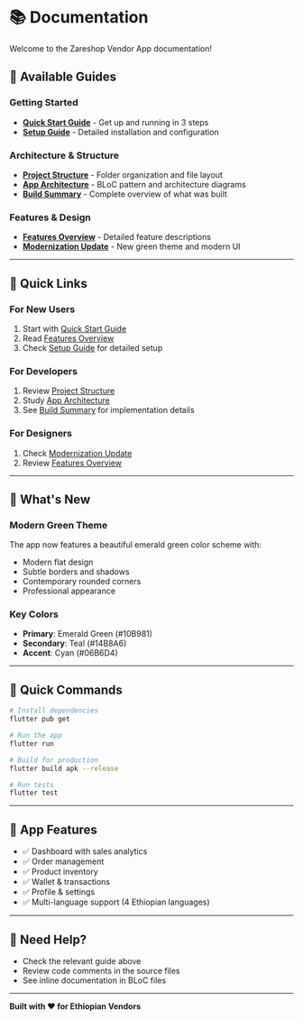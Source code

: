 # 📚 Documentation

Welcome to the Zareshop Vendor App documentation!

## 📖 Available Guides

### Getting Started
- **[Quick Start Guide](QUICK_START.md)** - Get up and running in 3 steps
- **[Setup Guide](SETUP_GUIDE.md)** - Detailed installation and configuration

### Architecture & Structure
- **[Project Structure](PROJECT_STRUCTURE.md)** - Folder organization and file layout
- **[App Architecture](APP_ARCHITECTURE.md)** - BLoC pattern and architecture diagrams
- **[Build Summary](BUILD_SUMMARY.md)** - Complete overview of what was built

### Features & Design
- **[Features Overview](FEATURES_OVERVIEW.md)** - Detailed feature descriptions
- **[Modernization Update](MODERNIZATION_UPDATE.md)** - New green theme and modern UI

---

## 🎯 Quick Links

### For New Users
1. Start with [Quick Start Guide](QUICK_START.md)
2. Read [Features Overview](FEATURES_OVERVIEW.md)
3. Check [Setup Guide](SETUP_GUIDE.md) for detailed setup

### For Developers
1. Review [Project Structure](PROJECT_STRUCTURE.md)
2. Study [App Architecture](APP_ARCHITECTURE.md)
3. See [Build Summary](BUILD_SUMMARY.md) for implementation details

### For Designers
1. Check [Modernization Update](MODERNIZATION_UPDATE.md)
2. Review [Features Overview](FEATURES_OVERVIEW.md)

---

## 🌿 What's New

### Modern Green Theme
The app now features a beautiful emerald green color scheme with:
- Modern flat design
- Subtle borders and shadows
- Contemporary rounded corners
- Professional appearance

### Key Colors
- **Primary**: Emerald Green (#10B981)
- **Secondary**: Teal (#14B8A6)
- **Accent**: Cyan (#06B6D4)

---

## 🚀 Quick Commands

```bash
# Install dependencies
flutter pub get

# Run the app
flutter run

# Build for production
flutter build apk --release

# Run tests
flutter test
```

---

## 📱 App Features

- ✅ Dashboard with sales analytics
- ✅ Order management
- ✅ Product inventory
- ✅ Wallet & transactions
- ✅ Profile & settings
- ✅ Multi-language support (4 Ethiopian languages)

---

## 🤝 Need Help?

- Check the relevant guide above
- Review code comments in the source files
- See inline documentation in BLoC files

---

**Built with ❤️ for Ethiopian Vendors**

